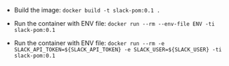 * Build the image:
    ```docker build -t slack-pom:0.1 .```

* Run the container with ENV file:
    ```docker run --rm --env-file ENV -ti slack-pom:0.1```

* Run the container with ENV file:
    ```docker run --rm -e SLACK_API_TOKEN=${SLACK_API_TOKEN} -e SLACK_USER=${SLACK_USER} -ti slack-pom:0.1```
